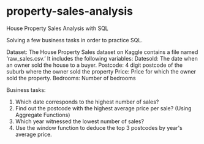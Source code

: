 # property-sales-analysis
House Property Sales Analysis with SQL

Solving a few business tasks in order to practice SQL.

Dataset: The House Property Sales dataset on Kaggle contains a file named ‘raw_sales.csv.’ It includes the following variables:
Datesold: The date when an owner sold the house to a buyer.
Postcode: 4 digit postcode of the suburb where the owner sold the property
Price: Price for which the owner sold the property.
Bedrooms: Number of bedrooms

Business tasks:
1. Which date corresponds to the highest number of sales?
2. Find out the postcode with the highest average price per sale? (Using Aggregate Functions)
3. Which year witnessed the lowest number of sales?
4. Use the window function to deduce the top 3 postcodes by year's average price.
